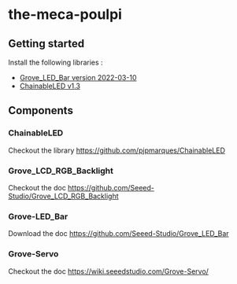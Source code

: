 # the-meca-poulpi

## Getting started

Install the following libraries :
* [Grove_LED_Bar version 2022-03-10](https://github.com/Seeed-Studio/Grove_LED_Bar/archive/refs/heads/master.zip)
* [ChainableLED v1.3](https://github.com/pjpmarques/ChainableLED/releases/tag/v1.3)

## Components

### ChainableLED
Checkout the library https://github.com/pjpmarques/ChainableLED

### Grove_LCD_RGB_Backlight
Checkout the doc https://github.com/Seeed-Studio/Grove_LCD_RGB_Backlight

### Grove-LED_Bar
Download the doc https://github.com/Seeed-Studio/Grove_LED_Bar

### Grove-Servo
Checkout the doc https://wiki.seeedstudio.com/Grove-Servo/
